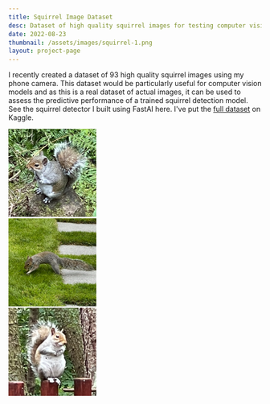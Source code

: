 ```yaml
---
title: Squirrel Image Dataset
desc: Dataset of high quality squirrel images for testing computer vision models
date: 2022-08-23
thumbnail: /assets/images/squirrel-1.png
layout: project-page
---
```


I recently created a dataset of 93 high quality squirrel images using my phone camera. This dataset would be particularly useful for computer vision models and as this is a real dataset of actual images, it can be used to assess the predictive performance of a trained squirrel detection model. See the squirrel detector I built using FastAI here. I've put the [full dataset](https://www.kaggle.com/datasets/harrybaines/squirrels?select=IMG_4311.png) on Kaggle.

<div class="flex flex-wrap overflow-hidden md:-mx-3 lg:-mx-3 xl:-mx-3">
  <div class="w-full overflow-hidden md:my-3 md:px-3 md:w-1/3 lg:my-3 lg:px-3 lg:w-1/3 xl:my-3 xl:px-3 xl:w-1/3">
    <img src="/assets/images/squirrel-1.png" style="width: 175px; height: 175px;" alt="squirrel-1" />
  </div>
  <div class="w-full overflow-hidden md:my-3 md:px-3 md:w-1/3 lg:my-3 lg:px-3 lg:w-1/3 xl:my-3 xl:px-3 xl:w-1/3">
    <img src="/assets/images/squirrel-2.png" style="width: 175px; height: 175px;" alt="squirrel-2" />
  </div>
  <div class="w-full overflow-hidden md:my-3 md:px-3 md:w-1/3 lg:my-3 lg:px-3 lg:w-1/3 xl:my-3 xl:px-3 xl:w-1/3">
    <img src="/assets/images/squirrel-3.png" style="width: 175px; height: 175px;" alt="squirrel-3" />
  </div>
</div>